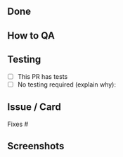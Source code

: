 ## Done

## How to QA

## Testing
- [ ] This PR has tests
- [ ] No testing required (explain why):

## Issue / Card
Fixes #

## Screenshots
